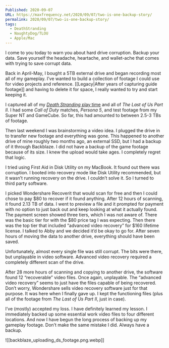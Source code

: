 ```yaml
---
Published: 2020-09-07
URL: https://maxfrequency.net/2020/09/07/two-is-one-backup-story/
permalink: 2020/09/07/two-is-one-backup-story/
tags:
  - DeathStranding
  - NaughtyDog/TLOU
  - Apple/Mac
---
```

I come to you today to warn you about hard drive corruption. Backup your data. Save yourself the headache, heartache, and wallet-ache that comes with trying to save corrupt data.

Back in April-May, I bought a 5TB external drive and began recording most all of my gameplay. I’ve wanted to build a collection of footage I could use for video projects and reference. [[Legacy|After years of capturing guide footage]] and having to delete it for space, I really wanted to try and start keeping it.

I captured all of my [*Death Stranding* play time](https://www.youtube.com/watch?v=32cKygASnkw&t=114s) and all of *The Last of Us Part II*. I had some *Call of Duty* matches, *Persona 5*, and test footage from my Super NT and GameCube. So far, this had amounted to between 2.5-3 TBs of footage.

Then last weekend I was brainstorming a video idea. I plugged the drive in to transfer new footage and everything was gone. This happened to another drive of mine roughly two months ago, an external SSD, but I had a backup of it through Backblaze. I did not have a backup of the game footage because of its size. I knew the upload would take ages. I completely regret that logic.

I tried using First Aid in Disk Utility on my MacBook. It found out there was corruption. I booted into recovery mode like Disk Utility recommended, but it wasn’t running recovery on the drive. I couldn’t solve it. So I turned to third party software.

I picked Wondershare Recoverit that would scan for free and then I could chose to pay $80 to recover if it found anything. After 12 hours of scanning, it found 2.13 TB of data. I went to preview a file and it prompted for payment with no option to just back out and keep looking at what it actually found. The payment screen showed three tiers, which I was not aware of. There was the basic tier for with the $80 price tag I was expecting. Then there was the top tier that included “advanced video recovery” for $160 lifetime license. I talked to Abby and we decided it’d be okay to go for. After seven hours of moving the data to another drive, everything should have been saved.

Unfortunately, almost every single file was still corrupt. The bits were there, but unplayable in video software. Advanced video recovery required a completely different scan of the drive.

After 28 more hours of scanning and copying to another drive, the software found 12 “recoverable” video files. Once again, unplayable. The “advanced video recovery” seems to just have the files capable of being recovered. Don’t worry, Wondershare sells video recovery software just for that purpose. It was here when I finally gave up. I kept the functioning files (plus all of the footage from *The Last of Us Part II*, just in case).

I’ve (mostly) accepted my loss. I have definitely learned my lesson. I immediately backed up some essential work video files to four different locations. And now I have begun the long process of backing up my gameplay footage. Don’t make the same mistake I did. Always have a backup.

![[backblaze_uploading_ds_footage.png.webp]]